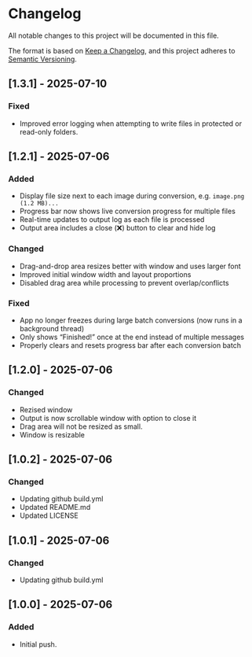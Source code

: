 # Changelog

All notable changes to this project will be documented in this file.

The format is based on [Keep a Changelog](https://keepachangelog.com/en/1.1.0/),
and this project adheres to [Semantic Versioning](https://semver.org/spec/v2.0.0.html).

## [1.3.1] - 2025-07-10
### Fixed
- Improved error logging when attempting to write files in protected or read-only folders.


## [1.2.1] - 2025-07-06

### Added
- Display file size next to each image during conversion, e.g. `image.png (1.2 MB)...`
- Progress bar now shows live conversion progress for multiple files
- Real-time updates to output log as each file is processed
- Output area includes a close (❌) button to clear and hide log

### Changed
- Drag-and-drop area resizes better with window and uses larger font
- Improved initial window width and layout proportions
- Disabled drag area while processing to prevent overlap/conflicts

### Fixed
- App no longer freezes during large batch conversions (now runs in a background thread)
- Only shows “Finished!” once at the end instead of multiple messages
- Properly clears and resets progress bar after each conversion batch

## [1.2.0] - 2025-07-06

### Changed
- Rezised window
- Output is now scrollable window with option to close it
- Drag area will not be resized as small. 
- Window is resizable

## [1.0.2] - 2025-07-06

### Changed 
- Updating github build.yml
- Updated README.md
- Updated LICENSE

## [1.0.1] - 2025-07-06

### Changed 
- Updating github build.yml

## [1.0.0] - 2025-07-06

### Added
- Initial push. 
